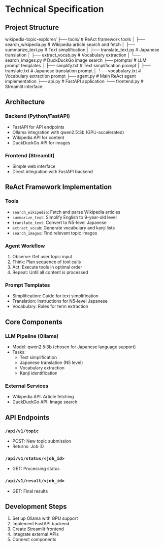 # Technical Specification

## Project Structure
wikipedia-topic-explorer/
├── tools/                    # ReAct framework tools
│   ├── search_wikipedia.py   # Wikipedia article search and fetch
│   ├── summarize_text.py     # Text simplification
│   ├── translate_text.py     # Japanese translation
│   ├── extract_vocab.py      # Vocabulary extraction
│   └── search_images.py      # DuckDuckGo image search
├── prompts/                  # LLM prompt templates
│   ├── simplify.txt         # Text simplification prompt
│   ├── translate.txt        # Japanese translation prompt
│   └── vocabulary.txt       # Vocabulary extraction prompt
├── agent.py                 # Main ReAct agent implementation
├── api.py                   # FastAPI application
└── frontend.py             # Streamlit interface

## Architecture

### Backend (Python/FastAPI)
- FastAPI for API endpoints
- Ollama integration with qwen2.5:3b (GPU-accelerated)
- Wikipedia API for content
- DuckDuckGo API for images

### Frontend (Streamlit)
- Simple web interface
- Direct integration with FastAPI backend

## ReAct Framework Implementation

### Tools
- `search_wikipedia`: Fetch and parse Wikipedia articles
- `summarize_text`: Simplify English to 9-year-old level
- `translate_text`: Convert to N5-level Japanese
- `extract_vocab`: Generate vocabulary and kanji lists
- `search_images`: Find relevant topic images

### Agent Workflow
1. Observe: Get user topic input
2. Think: Plan sequence of tool calls
3. Act: Execute tools in optimal order
4. Repeat: Until all content is processed

### Prompt Templates
- Simplification: Guide for text simplification
- Translation: Instructions for N5-level Japanese
- Vocabulary: Rules for term extraction

## Core Components

### LLM Pipeline (Ollama)
- Model: qwen2.5:3b (chosen for Japanese language support)
- Tasks:
  - Text simplification
  - Japanese translation (N5 level)
  - Vocabulary extraction
  - Kanji identification

### External Services
- Wikipedia API: Article fetching
- DuckDuckGo API: Image search

## API Endpoints

### `/api/v1/topic`
- POST: New topic submission
- Returns: Job ID

### `/api/v1/status/<job_id>`
- GET: Processing status

### `/api/v1/result/<job_id>`
- GET: Final results

## Development Steps
1. Set up Ollama with GPU support
2. Implement FastAPI backend
3. Create Streamlit frontend
4. Integrate external APIs
5. Connect components
